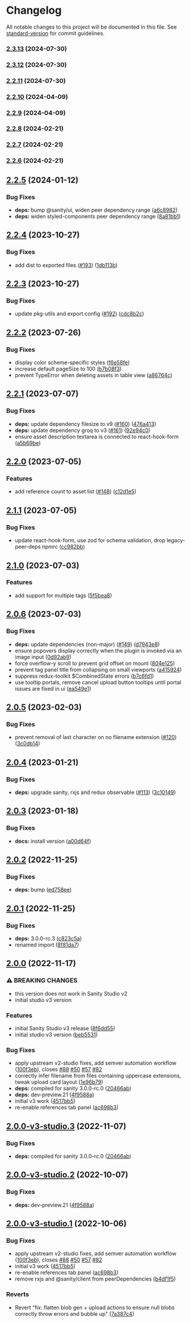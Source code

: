 # Changelog

All notable changes to this project will be documented in this file. See [standard-version](https://github.com/conventional-changelog/standard-version) for commit guidelines.


### [2.3.13](https://github.com/upnorway/sanity-plugin-media/compare/v2.3.12...v2.3.13) (2024-07-30)

### [2.3.12](https://github.com/upnorway/sanity-plugin-media/compare/v2.2.10...v2.3.12) (2024-07-30)

### [2.2.11](https://github.com/upnorway/sanity-plugin-media/compare/v2.2.10...v2.2.11) (2024-07-30)

### [2.2.10](https://github.com/upnorway/sanity-plugin-media/compare/v2.2.9...v2.2.10) (2024-04-09)

### [2.2.9](https://github.com/upnorway/sanity-plugin-media/compare/v2.2.8...v2.2.9) (2024-04-09)

### [2.2.8](https://github.com/upnorway/sanity-plugin-media/compare/v2.2.5...v2.2.8) (2024-02-21)

### [2.2.7](https://github.com/upnorway/sanity-plugin-media/compare/v2.2.5...v2.2.7) (2024-02-21)

### [2.2.6](https://github.com/upnorway/sanity-plugin-media/compare/v2.2.5...v2.2.6) (2024-02-21)

## [2.2.5](https://github.com/sanity-io/sanity-plugin-media/compare/v2.2.4...v2.2.5) (2024-01-12)

### Bug Fixes

- **deps:** bump @sanity/ui, widen peer dependency range ([a6c8982](https://github.com/sanity-io/sanity-plugin-media/commit/a6c898244a2f8311cf0c1b08cd13988f98226036))
- **deps:** widen styled-components peer dependency range ([8a81bb1](https://github.com/sanity-io/sanity-plugin-media/commit/8a81bb1153b726fc454d8718670ad985bf266dba))

## [2.2.4](https://github.com/sanity-io/sanity-plugin-media/compare/v2.2.3...v2.2.4) (2023-10-27)

### Bug Fixes

- add dist to exported files ([#193](https://github.com/sanity-io/sanity-plugin-media/issues/193)) ([1db113b](https://github.com/sanity-io/sanity-plugin-media/commit/1db113bf07ad0ca3254293fae8beb16bb95e70a0))

## [2.2.3](https://github.com/sanity-io/sanity-plugin-media/compare/v2.2.2...v2.2.3) (2023-10-27)

### Bug Fixes

- update pkg-utils and export config ([#192](https://github.com/sanity-io/sanity-plugin-media/issues/192)) ([cdc8b2c](https://github.com/sanity-io/sanity-plugin-media/commit/cdc8b2cd8995b6c2e115912ecf7aca7da5ee9fc5))

## [2.2.2](https://github.com/sanity-io/sanity-plugin-media/compare/v2.2.1...v2.2.2) (2023-07-26)

### Bug Fixes

- display color scheme-specific styles ([f6e58fe](https://github.com/sanity-io/sanity-plugin-media/commit/f6e58fe609920c690d1e6211eeca1383195e7609))
- increase default pageSize to 100 ([b7b08f3](https://github.com/sanity-io/sanity-plugin-media/commit/b7b08f38fbc7ce677f0e6e85c2ab4d306077150d))
- prevent TypeError when deleting assets in table view ([a86764c](https://github.com/sanity-io/sanity-plugin-media/commit/a86764cd61d789713bf11cc6199ef6bc04e34ba8))

## [2.2.1](https://github.com/sanity-io/sanity-plugin-media/compare/v2.2.0...v2.2.1) (2023-07-07)

### Bug Fixes

- **deps:** update dependency filesize to v9 ([#160](https://github.com/sanity-io/sanity-plugin-media/issues/160)) ([476a413](https://github.com/sanity-io/sanity-plugin-media/commit/476a41388a0ed480074ef4d368cd3d6acf5178a3))
- **deps:** update dependency groq to v3 ([#161](https://github.com/sanity-io/sanity-plugin-media/issues/161)) ([92e94c0](https://github.com/sanity-io/sanity-plugin-media/commit/92e94c001fa38dc33a1608c64759c5dcfc123b30))
- ensure asset description textarea is connected to react-hook-form ([a5b69be](https://github.com/sanity-io/sanity-plugin-media/commit/a5b69bee94356b6600c5954a7051e594a1d39411))

## [2.2.0](https://github.com/sanity-io/sanity-plugin-media/compare/v2.1.1...v2.2.0) (2023-07-05)

### Features

- add reference count to asset list ([#148](https://github.com/sanity-io/sanity-plugin-media/issues/148)) ([c12d1e5](https://github.com/sanity-io/sanity-plugin-media/commit/c12d1e56758efab3d5722c70817753bccb1d5df0))

## [2.1.1](https://github.com/sanity-io/sanity-plugin-media/compare/v2.1.0...v2.1.1) (2023-07-05)

### Bug Fixes

- update react-hook-form, use zod for schema validation, drop legacy-peer-deps npmrc ([cc982bb](https://github.com/sanity-io/sanity-plugin-media/commit/cc982bbd193b3436d60dd0d48a7411d9c865bf11))

## [2.1.0](https://github.com/sanity-io/sanity-plugin-media/compare/v2.0.6...v2.1.0) (2023-07-03)

### Features

- add support for multiple tags ([5f5bea8](https://github.com/sanity-io/sanity-plugin-media/commit/5f5bea828abe2867c9273e57bbeca351825cec9f))

## [2.0.6](https://github.com/sanity-io/sanity-plugin-media/compare/v2.0.5...v2.0.6) (2023-07-03)

### Bug Fixes

- **deps:** update dependencies (non-major) ([#149](https://github.com/sanity-io/sanity-plugin-media/issues/149)) ([d7943e8](https://github.com/sanity-io/sanity-plugin-media/commit/d7943e821b1b987b5eda5165387af59461345558))
- ensure popovers display correctly when the plugin is invoked via an image input ([0d92ab9](https://github.com/sanity-io/sanity-plugin-media/commit/0d92ab90f1e7231d8867234c2489aaa7533fdb07))
- force overflow-y scroll to prevent grid offset on mount ([804e125](https://github.com/sanity-io/sanity-plugin-media/commit/804e12598d00688a99d4f8aa5e934a643008eaeb))
- prevent tag panel title from collapsing on small viewports ([a415924](https://github.com/sanity-io/sanity-plugin-media/commit/a41592412754078dce14db23e0d33d9035c4b346))
- suppress redux-toolkit $CombinedState errors ([b7c6fd1](https://github.com/sanity-io/sanity-plugin-media/commit/b7c6fd13536c60b848f01875650d7fe722a7b0ee))
- use tooltip portals, remove cancel upload button tooltips until portal issues are fixed in ui ([ea549e1](https://github.com/sanity-io/sanity-plugin-media/commit/ea549e1b563566c1361e30fddc8e7c48275dcc15))

## [2.0.5](https://github.com/sanity-io/sanity-plugin-media/compare/v2.0.4...v2.0.5) (2023-02-03)

### Bug Fixes

- prevent removal of last character on no filename extension ([#120](https://github.com/sanity-io/sanity-plugin-media/issues/120)) ([3c0db14](https://github.com/sanity-io/sanity-plugin-media/commit/3c0db1428d1995cd22daaf56d16dfdaaf989ab69))

## [2.0.4](https://github.com/sanity-io/sanity-plugin-media/compare/v2.0.3...v2.0.4) (2023-01-21)

### Bug Fixes

- **deps:** upgrade sanity, rxjs and redux observable ([#113](https://github.com/sanity-io/sanity-plugin-media/issues/113)) ([3c10149](https://github.com/sanity-io/sanity-plugin-media/commit/3c101498c4145b94d41ed9bd54814b5a401258c5))

## [2.0.3](https://github.com/sanity-io/sanity-plugin-media/compare/v2.0.2...v2.0.3) (2023-01-18)

### Bug Fixes

- **docs:** install version ([a00d64f](https://github.com/sanity-io/sanity-plugin-media/commit/a00d64fb08828e8222fce061cb47d6adf789d522))

## [2.0.2](https://github.com/sanity-io/sanity-plugin-media/compare/v2.0.1...v2.0.2) (2022-11-25)

### Bug Fixes

- **deps:** bump ([ed758ee](https://github.com/sanity-io/sanity-plugin-media/commit/ed758eef2a58fde92d8b451630388c52ccb37316))

## [2.0.1](https://github.com/sanity-io/sanity-plugin-media/compare/v2.0.0...v2.0.1) (2022-11-25)

### Bug Fixes

- **deps:** 3.0.0-rc.3 ([c823c5a](https://github.com/sanity-io/sanity-plugin-media/commit/c823c5a27eec30679e0aab7f9d2b2b6a5d9cd105))
- renamed import ([8f81da7](https://github.com/sanity-io/sanity-plugin-media/commit/8f81da7590020ab91e41daafdb133bdd870d5fd2))

## [2.0.0](https://github.com/sanity-io/sanity-plugin-media/compare/v1.4.13...v2.0.0) (2022-11-17)

### ⚠ BREAKING CHANGES

- this version does not work in Sanity Studio v2
- initial studio v3 version

### Features

- initial Sanity Studio v3 release ([8f6dd55](https://github.com/sanity-io/sanity-plugin-media/commit/8f6dd5561a9c811b21263b574104f9c89cc8fb36))
- initial studio v3 version ([beb5531](https://github.com/sanity-io/sanity-plugin-media/commit/beb55317235792c7337e9dbfc8c3ffe4f88ff5e5))

### Bug Fixes

- apply upstream v2-studio fixes, add semver automation workflow ([100f3eb](https://github.com/sanity-io/sanity-plugin-media/commit/100f3eb226e80d8eef81dae1dc1c688d1ceab797)), closes [#88](https://github.com/sanity-io/sanity-plugin-media/issues/88) [#50](https://github.com/sanity-io/sanity-plugin-media/issues/50) [#57](https://github.com/sanity-io/sanity-plugin-media/issues/57) [#82](https://github.com/sanity-io/sanity-plugin-media/issues/82)
- correctly infer filename from files containing uppercase extensions, tweak upload card layout ([1e96b79](https://github.com/sanity-io/sanity-plugin-media/commit/1e96b79d2bbec456fac9c39b072a487eef9932ad))
- **deps:** compiled for sanity 3.0.0-rc.0 ([20466ab](https://github.com/sanity-io/sanity-plugin-media/commit/20466abce56aae41d0406f4fa7d817a927c741e8))
- **deps:** dev-preview.21 ([4f9588a](https://github.com/sanity-io/sanity-plugin-media/commit/4f9588addd4828c5d9beb7457a2437bcb25c464c))
- initial v3 work ([4517bb5](https://github.com/sanity-io/sanity-plugin-media/commit/4517bb532b60c42eb9058887d206969b23191373))
- re-enable references tab panel ([ac698b3](https://github.com/sanity-io/sanity-plugin-media/commit/ac698b3a74be31774914c7f68981485826a67807))

## [2.0.0-v3-studio.3](https://github.com/sanity-io/sanity-plugin-media/compare/v2.0.0-v3-studio.2...v2.0.0-v3-studio.3) (2022-11-07)

### Bug Fixes

- **deps:** compiled for sanity 3.0.0-rc.0 ([20466ab](https://github.com/sanity-io/sanity-plugin-media/commit/20466abce56aae41d0406f4fa7d817a927c741e8))

## [2.0.0-v3-studio.2](https://github.com/robinpyon/sanity-plugin-media/compare/v2.0.0-v3-studio.1...v2.0.0-v3-studio.2) (2022-10-07)

### Bug Fixes

- **deps:** dev-preview.21 ([4f9588a](https://github.com/robinpyon/sanity-plugin-media/commit/4f9588addd4828c5d9beb7457a2437bcb25c464c))

## [2.0.0-v3-studio.1](https://github.com/robinpyon/sanity-plugin-media/compare/v1.4.8...v2.0.0-v3-studio.1) (2022-10-06)

### Bug Fixes

- apply upstream v2-studio fixes, add semver automation workflow ([100f3eb](https://github.com/robinpyon/sanity-plugin-media/commit/100f3eb226e80d8eef81dae1dc1c688d1ceab797)), closes [#88](https://github.com/robinpyon/sanity-plugin-media/issues/88) [#50](https://github.com/robinpyon/sanity-plugin-media/issues/50) [#57](https://github.com/robinpyon/sanity-plugin-media/issues/57) [#82](https://github.com/robinpyon/sanity-plugin-media/issues/82)
- initial v3 work ([4517bb5](https://github.com/robinpyon/sanity-plugin-media/commit/4517bb532b60c42eb9058887d206969b23191373))
- re-enable references tab panel ([ac698b3](https://github.com/robinpyon/sanity-plugin-media/commit/ac698b3a74be31774914c7f68981485826a67807))
- remove rxjs and @sanity/client from peerDependencies ([b4df1f5](https://github.com/robinpyon/sanity-plugin-media/commit/b4df1f5ba067ff0e28dda08d376b03d444967d68))

### Reverts

- Revert "fix: flatten blob gen + upload actions to ensure null blobs correctly throw errors and bubble up" ([7a387c4](https://github.com/robinpyon/sanity-plugin-media/commit/7a387c43c7a6701a9c3e7876d189722e03161e17))
